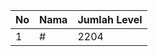 | No | Nama            | Jumlah Level |
|----|-----------------|--------------|
| 1  | #    |    2204        |
